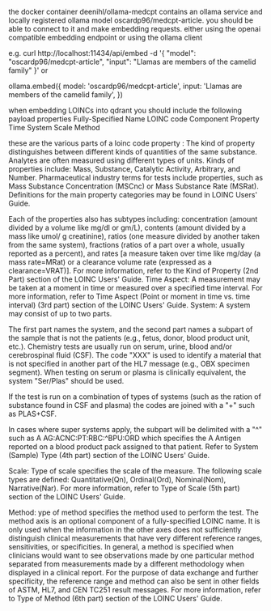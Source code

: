 the docker container deenihl/ollama-medcpt contains an ollama service and locally registered ollama model oscardp96/medcpt-article. you should be able to connect to it and make embedding requests. either using the openai compatible embedding endpoint or using the ollama client

e.g.
curl http://localhost:11434/api/embed -d '{
  "model": "oscardp96/medcpt-article",
  "input": "Llamas are members of the camelid family"
}'
or 

ollama.embed({
    model: 'oscardp96/medcpt-article',
    input: 'Llamas are members of the camelid family',
})

when embedding LOINCs into qdrant you should include the following payload properties
Fully-Specified Name
LOINC code
Component
Property 
Time
System
Scale
Method

these are the various parts of a loinc code
property : The kind of property distinguishes between different kinds of quantities of the same substance. Analytes are often measured using different types of units. Kinds of properties include: Mass, Substance, Catalytic Activity, Arbitrary, and Number. Pharmaceutical industry terms for tests include properties, such as Mass Substance Concentration (MSCnc) or Mass Substance Rate (MSRat). Definitions for the main property categories may be found in LOINC Users' Guide.

Each of the properties also has subtypes including: concentration (amount divided by a volume like mg/dl or gm/L), contents (amount divided by a mass like umol/ g creatinine), ratios (one measure divided by another taken from the same system), fractions (ratios of a part over a whole, usually reported as a percent), and rates [a measure taken over time like mg/day (a mass rate=MRat) or a clearance volume rate (expressed as a clearance=VRAT)]. For more information, refer to the Kind of Property (2nd Part) section of the LOINC Users' Guide.
Time Aspect: A measurement may be taken at a moment in time or measured over a specified time interval. For more information, refer to Time Aspect (Point or moment in time vs. time interval) (3rd part) section of the LOINC Users' Guide.
System: A system may consist of up to two parts.

The first part names the system, and
the second part names a subpart of the sample that is not the patients (e.g., fetus, donor, blood product unit, etc.).
Chemistry tests are usually run on serum, urine, blood and/or cerebrospinal fluid (CSF). The code "XXX" is used to identify a material that is not specified in another part of the HL7 message (e.g., OBX specimen segment). When testing on serum or plasma is clinically equivalent, the system "Ser/Plas" should be used.

If the test is run on a combination of types of systems (such as the ration of substance found in CSF and plasma) the codes are joined with a "+" such as PLAS+CSF.

In cases where super systems apply, the subpart will be delimited with a "^" such as A AG:ACNC:PT:RBC:^BPU:ORD which specifies the A Antigen reported on a blood product pack assigned to that patient. Refer to System (Sample) Type (4th part) section of the LOINC Users' Guide.

Scale: Type of scale specifies the scale of the measure. The following scale types are defined: Quantitative(Qn), Ordinal(Ord), Nominal(Nom), Narrative(Nar). For more information, refer to Type of Scale (5th part) section of the LOINC Users' Guide.

Method: ype of method specifies the method used to perform the test. The method axis is an optional component of a fully-specified LOINC name. It is only used when the information in the other axes does not sufficiently distinguish clinical measurements that have very different reference ranges, sensitivities, or specificities. In general, a method is specified when clinicians would want to see observations made by one particular method separated from measurements made by a different methodology when displayed in a clinical report. For the purpose of data exchange and further specificity, the reference range and method can also be sent in other fields of ASTM, HL7, and CEN TC251 result messages. For more information, refer to Type of Method (6th part) section of the LOINC Users' Guide.